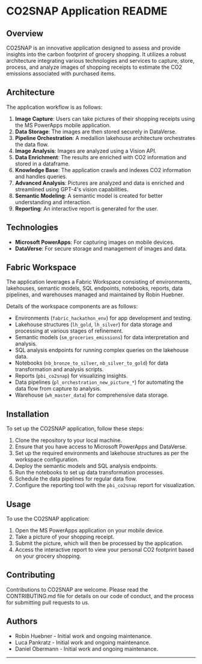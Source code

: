 
# CO2SNAP Application README

## Overview

CO2SNAP is an innovative application designed to assess and provide insights into the carbon footprint of grocery shopping. It utilizes a robust architecture integrating various technologies and services to capture, store, process, and analyze images of shopping receipts to estimate the CO2 emissions associated with purchased items.

## Architecture

The application workflow is as follows:

1. **Image Capture**: Users can take pictures of their shopping receipts using the MS PowerApps mobile application.
2. **Data Storage**: The images are then stored securely in DataVerse.
3. **Pipeline Orchestration**: A medallion lakehouse architecture orchestrates the data flow.
4. **Image Analysis**: Images are analyzed using a Vision API.
5. **Data Enrichment**: The results are enriched with CO2 information and stored in a dataframe.
6. **Knowledge Base**: The application crawls and indexes CO2 information and handles queries.
7. **Advanced Analysis**: Pictures are analyzed and data is enriched and streamlined using GPT-4's vision capabilities.
8. **Semantic Modeling**: A semantic model is created for better understanding and interaction.
9. **Reporting**: An interactive report is generated for the user.

## Technologies

- **Microsoft PowerApps**: For capturing images on mobile devices.
- **DataVerse**: For secure storage and management of images and data.

## Fabric Workspace

The application leverages a Fabric Workspace consisting of environments, lakehouses, semantic models, SQL endpoints, notebooks, reports, data pipelines, and warehouses managed and maintained by Robin Huebner.

Details of the workspace components are as follows:

- Environments (`fabric_hackathon_env`) for app development and testing.
- Lakehouse structures (`lh_gold`, `lh_silver`) for data storage and processing at various stages of refinement.
- Semantic models (`sm_groceries_emissions`) for data interpretation and analysis.
- SQL analysis endpoints for running complex queries on the lakehouse data.
- Notebooks (`nb_bronze_to_silver`, `nb_silver_to_gold`) for data transformation and analysis scripts.
- Reports (`pbi_co2snap`) for visualizing insights.
- Data pipelines (`pl_orchestration_new_picture_*`) for automating the data flow from capture to analysis.
- Warehouse (`wh_master_data`) for comprehensive data storage.

## Installation

To set up the CO2SNAP application, follow these steps:

1. Clone the repository to your local machine.
2. Ensure that you have access to Microsoft PowerApps and DataVerse.
3. Set up the required environments and lakehouse structures as per the workspace configuration.
4. Deploy the semantic models and SQL analysis endpoints.
5. Run the notebooks to set up data transformation processes.
6. Schedule the data pipelines for regular data flow.
7. Configure the reporting tool with the `pbi_co2snap` report for visualization.

## Usage

To use the CO2SNAP application:

1. Open the MS PowerApps application on your mobile device.
2. Take a picture of your shopping receipt.
3. Submit the picture, which will then be processed by the application.
4. Access the interactive report to view your personal CO2 footprint based on your grocery shopping.

## Contributing

Contributions to CO2SNAP are welcome. Please read the CONTRIBUTING.md file for details on our code of conduct, and the process for submitting pull requests to us.

## Authors

- Robin Huebner - Initial work and ongoing maintenance.
- Luca Pankratz - Initial work and ongoing maintenance.
- Daniel Obermann - Initial work and ongoing maintenance.

---
